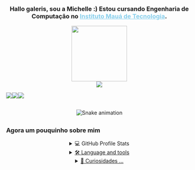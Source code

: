 <div align="center">
  <!– introdução –>
<h3>Hallo galeris, sou a Michelle :) Estou cursando Engenharia de Computação no <a style="color:#87CEEB" href="https://maua.br/"> Instituto Mauá de Tecnologia</a></u>.</h3> 

<div align="center">
   <!– gifzin –>
  <img height="150" src="https://camo.githubusercontent.com/62da68eb62b1e5f175f7d1f0191dd89a653d7908feb22d37d4a0ab07365d6791/68747470733a2f2f6d656469612e67697068792e636f6d2f6d656469612f4d3967624264396e6244724f5475314d71782f67697068792e676966"  />
</div>

<div align="center">
  <!– textin divertido –>
  <a href="https://github.com/Michelle-Hmzk/readme-typing-svg"><img src="https://readme-typing-svg.demolab.com/?lines=Sou%20muito%20curiosa%20:);Vivendo%20e%20apendendo%20:);&font=Fira%20Code&center=true&width=440&height=45&color=87CEEB&vCenter=true&size=22&pause=10" /></a>
</p>

<div align="center" style="display: flex;">
     <!– imagens com infos –>
     <a alt="email" href = "mailto:michellehmzk@gmail.com"><img src="https://img.shields.io/badge/-Gmail-%23333?style=for-the-badge&logo=gmail&logoColor=white" target="_blank"></a>
  <a alt="linkedin" href="https://www.linkedin.com/in/michelle-hmzk/" target="_blank"><img src="https://img.shields.io/badge/-LinkedIn-%230077B5?style=for-the-badge&logo=linkedin&logoColor=white" target="_blank"></a> 
   <a href="https://www.instagram.com/miti_mi/" target="_blank">
    <img src="https://img.shields.io/badge/-Instagram-%23E4405F?style=for-the-badge&logo=instagram&logoColor=white" target="_blank">
  </a>
</div>

##  
<div align="center">
  
  ![Snake animation](https://github.com/Michelle-Hmzk/Michelle-Hmzk/blob/output/github-contribution-grid-snake.svg)
 
</div>

## 
<h3 align="left">Agora um pouquinho sobre mim</h3>

<details> 
  <!– sobre o github –>
  <summary>💻 GitHub Profile Stats</summary>
    <div align="center">
  <a href="https://github.com/Michelle-Hmzk">
  <img height="135em" src="https://github-readme-stats.vercel.app/api?username=Michelle-Hmzk&show_icons=true&theme=tokyonight&include_all_commits=true&count_private=true"/>
  <img height="135em" src="https://github-readme-stats.vercel.app/api/top-langs/?username=Michelle-Hmzk&layout=compact&langs_count=7&theme=tokyonight"/>
</div>
</details>

<details> 
  <!– sobre habilidades –>
  <summary>🛠 Language and tools</summary>
  <br/>
    <div align="center">
  <img src="https://cdn.jsdelivr.net/gh/devicons/devicon/icons/figma/figma-original.svg" height="30" alt="figma logo"  />
  <img width="12" />
  <img src="https://cdn.jsdelivr.net/gh/devicons/devicon/icons/python/python-original.svg" height="30" alt="python logo"  />
  <img width="12" />
  <img src="https://cdn.jsdelivr.net/gh/devicons/devicon/icons/javascript/javascript-original.svg" height="30" alt="javascript logo"  />
  <img width="12" />
  <img src="https://cdn.jsdelivr.net/gh/devicons/devicon/icons/blender/blender-original.svg" height="30" alt="blender logo"  />
  <img width="12" />
  <img src="https://cdn.jsdelivr.net/gh/devicons/devicon/icons/gimp/gimp-original.svg" height="30" alt="gimp logo"  />
  <img width="12" />
  <img src="https://cdn.jsdelivr.net/gh/devicons/devicon/icons/canva/canva-original.svg" height="30" alt="canva logo"  />
</div>
</details>

<details> 
  <!– sobre mim –>
  <summary>💬 Curiosidades ... </summary>
   <div align="center">
  - Amo gatos<br/>
  - Estudo tomando chá <br/>
  - Doces são meu ponto fraco<br/>
</div>
</details>

